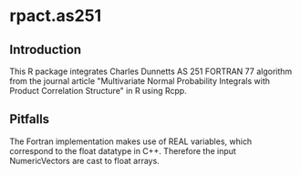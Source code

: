 # rpact.as251

## Introduction

This R package integrates Charles Dunnetts AS 251 FORTRAN 77 algorithm from the journal article "Multivariate Normal Probability Integrals with Product Correlation Structure" in R using Rcpp. 

## Pitfalls

The Fortran implementation makes use of REAL variables, which correspond to the float datatype in C++. Therefore the input NumericVectors are cast to float arrays.
